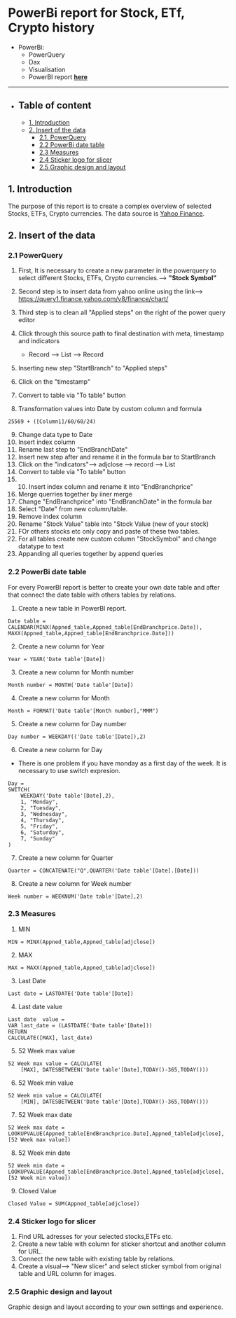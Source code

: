 # PowerBi report for Stock, ETf, Crypto history

- PowerBi:
  - PowerQuery
  - Dax
  - Visualisation
  - PowerBI report [**here**](https://github.com/OndrejZapletal99/Stock_report/blob/main/Stock.pbix)

---

- ## Table of content
  - [1. Introduction](#1-introduction)
  - [2. Insert of the data](#2-insert-of-the-data)
    - [2.1. PowerQuery](#21-powerquerry)
    - [2.2 PowerBi date table](#22-powerbi-date-table)
    - [2.3 Measures](#23-measures)
    - [2.4 Sticker logo for slicer](#24-sticker-logo-for-slicer)
    - [2.5 Graphic design and layout](#25-graphic-design-and-layout)
## 1. Introduction
The purpose of this report is to create a complex overview of selected Stocks, ETFs, Crypto currencies.
The data source is [Yahoo Finance](https://finance.yahoo.com/).
## 2. Insert of the data
### 2.1 PowerQuery
1. First, It is necessary to create a new parameter in the powerquery to select different Stocks, ETFs, Crypto currencies.--> **"Stock Symbol"**

2. Second step is to insert data from yahoo online using the link--> https://query1.finance.yahoo.com/v8/finance/chart/

3. Third step is to clean all "Applied steps" on the right of the power query editor


4. Click through this source path to final destination with meta, timestamp and indicators
   - Record --> List --> Record 

5. Inserting new step "StartBranch" to "Applied steps"
6. Click on the "timestamp"
7. Convert to table via "To table" button
8. Transformation values into Date by custom column and formula
```
25569 + ([Column1]/60/60/24)
```
9. Change data type to Date
10. Insert index column
11. Rename last step to "EndBranchDate"
12. Insert new step after and rename it in the formula bar to StartBranch
13. Click on the "indicators"--> adjclose --> record --> List
14. Convert to table via "To table" button
15. 10. Insert index column and rename it into "EndBranchprice"
16. Merge querries together by iiner merge
17. Change "EndBranchprice" into "EndBranchDate" in the formula bar
18. Select "Date" from new column/table.
19. Remove index column
20. Rename "Stock Value" table into "Stock Value (new of your stock)
21. FOr others stocks etc only copy and paste of these two tables.
22. For all tables create new custom column "StockSymbol" and change datatype to text
23. Appanding all queries together by append queries

### 2.2 PowerBi date table
For every PowerBI report is better to create your own date table and after that connect the date table with others tables by relations.
1. Create a new table in PowerBI report.
```
Date table = CALENDAR(MINX(Appned_table,Appned_table[EndBranchprice.Date]), MAXX(Appned_table,Appned_table[EndBranchprice.Date]))
```
2. Create a new column for Year
```
Year = YEAR('Date table'[Date])
```
3. Create a new column for Month number
```
Month number = MONTH('Date table'[Date])
```
4. Create a new column for Month 
```
Month = FORMAT('Date table'[Month number],"MMM")
```
5. Create a new column for Day number
```
Day number = WEEKDAY(('Date table'[Date]),2)
```
6. Create a new column for Day 
- There is one problem if you have monday as a first day of the week. It is necessary to use switch expresion.
```
Day = 
SWITCH(
    WEEKDAY('Date table'[Date],2),
    1, "Monday",
    2, "Tuesday",
    3, "Wednesday",
    4, "Thursday",
    5, "Friday",
    6, "Saturday",
    7, "Sunday"
)
```
7. Create a new column for Quarter
```
Quarter = CONCATENATE("Q",QUARTER('Date table'[Date].[Date]))
```
8. Create a new column for Week number
```
Week number = WEEKNUM('Date table'[Date],2)
```
### 2.3 Measures
1. MIN
```
MIN = MINX(Appned_table,Appned_table[adjclose])
```
2. MAX
```
MAX = MAXX(Appned_table,Appned_table[adjclose])
```
3. Last Date
```
Last date = LASTDATE('Date table'[Date])
```
4. Last date value
```
Last date  value = 
VAR last_date = (LASTDATE('Date table'[Date]))
RETURN
CALCULATE([MAX], last_date)
```
5. 52 Week max value
```
52 Week max value = CALCULATE(
    [MAX], DATESBETWEEN('Date table'[Date],TODAY()-365,TODAY()))
```
6. 52 Week min value
```
52 Week min value = CALCULATE(
    [MIN], DATESBETWEEN('Date table'[Date],TODAY()-365,TODAY()))
```
7. 52 Week max date
```
52 Week max date = LOOKUPVALUE(Appned_table[EndBranchprice.Date],Appned_table[adjclose],[52 Week max value])
```
8. 52 Week min date
```
52 Week min date = LOOKUPVALUE(Appned_table[EndBranchprice.Date],Appned_table[adjclose],[52 Week min value])
```
9. Closed Value
```
Closed Value = SUM(Appned_table[adjclose])
```
### 2.4 Sticker logo for slicer
1. Find URL adresses for your selected stocks,ETFs etc.
2. Create a new table with column for sticker shortcut and another column for URL.
3. Connect the new table with existing table by relations.
4. Create a visual--> "New slicer" and select sticker symbol from original table and URL column for images.
### 2.5 Graphic design and layout
Graphic design and layout according to your own settings and experience.
